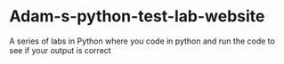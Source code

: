 # Adam-s-python-test-lab-website
A series of labs in Python where you code in python and run the code to see if your output is correct
